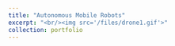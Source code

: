 ```yaml
---
title: "Autonomous Mobile Robots"
excerpt: "<br/><img src='/files/drone1.gif'>"
collection: portfolio
---
```

